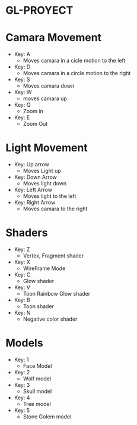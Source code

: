 # GL-PROYECT

# Camara Movement
- Key: A
  - Moves camara in a cicle motion to the left
- Key: D
  - Moves camara in a circle motion to the right
- Key: S
  - Moves camara down
- Key: W
  - moves camara up
- Key: Q
  - Zoom in
- Key: E
  - Zoom Out

# Light Movement
- Key: Up arrow
  - Moves Light up
- Key: Down Arrow
  - Moves light down
- Key: Left Arrow
  - Moves light to the left
- Key: Right Arrow
  - Moves camara to the right
 
# Shaders
- Key: Z
  - Vertex, Fragment shader
- Key: X
  - WireFrame Mode
- Key: C
  - Glow shader
- Key: V
  - Toon Rainbow Glow shader
- Key: B
  - Toon shader
- Key: N
  - Negative color shader
  
# Models
- Key: 1
  - Face Model
- Key: 2
  - Wolf model
- Key: 3
  - Skull model
- Key: 4
  - Tree model
- Key: 5
  - Stone Golem model
  
